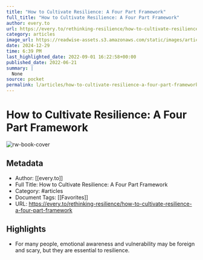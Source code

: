 ```yaml
---
title: "How to Cultivate Resilience: A Four Part Framework"
full_title: "How to Cultivate Resilience: A Four Part Framework"
author: every.to
url: https://every.to/rethinking-resilience/how-to-cultivate-resilience-a-four-part-framework
category: articles
image_url: https://readwise-assets.s3.amazonaws.com/static/images/article1.be68295a7e40.png
date: 2024-12-29
time: 6:39 PM
last_highlighted_date: 2022-09-01 16:22:58+00:00
published_date: 2022-06-21
summary: |
  None
source: pocket
permalink: l/articles/how-to-cultivate-resilience-a-four-part-framework
---
```

# How to Cultivate Resilience: A Four Part Framework

![rw-book-cover](https://readwise-assets.s3.amazonaws.com/static/images/article1.be68295a7e40.png)

## Metadata
- Author: [[every.to]]
- Full Title: How to Cultivate Resilience: A Four Part Framework
- Category: #articles
- Document Tags: [[Favorites]] 
- URL: https://every.to/rethinking-resilience/how-to-cultivate-resilience-a-four-part-framework

## Highlights
- For many people, emotional awareness and vulnerability may be foreign and scary, but they are essential to resilience.


